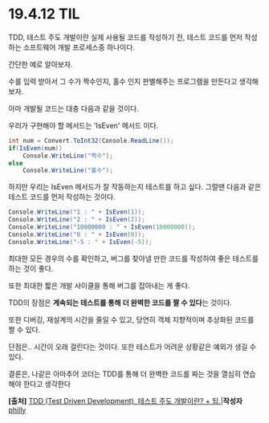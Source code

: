 # 19.4.12 TIL

TDD, 테스트 주도 개발이란 실제 사용될 코드를 작성하기 전, 테스트 코드를 먼저 작성하는 소프트웨어 개발 프로세스중 하나이다.



간단한 예로 알아보자.

수를 입력 받아서 그 수가 짝수인지, 홀수 인지 판별해주는 프로그램을 만든다고 생각해보자.



아마 개발될 코드는 대충 다음과 같을 것이다. 

우리가 구현해야 할 메서드는 'IsEven' 메서드 이다.

```c#
int num = Convert.ToInt32(Console.ReadLine());
if(IsEven(num))
    Console.WriteLine("짝수");
else
    Console.WriteLine("홀수");
```



하지만 우리는 IsEven 메서드가 잘 작동하는지 테스트를 하고 싶다. 그럴땐 다음과 같은 테스트 코드를 먼저 작성하는 것이다.



```c#
Console.WriteLine("1 : " + IsEven(1));
Console.WriteLine("2 : " + IsEven(2));
Console.WriteLine("10000000 : " + IsEven(10000000));
Console.WriteLine("0 : " + IsEven(0));
Console.WriteLine("-5 : " + IsEven(-5));
```



최대한 모든 경우의 수를 확인하고, 버그를 찾아낼 만한 코드를 작성하여 좋은 테스트를 하는 것이 좋다.

또한 최대한 짧은 개발 사이클을 통해 버그를 잡아내는 게 좋다.



TDD의 장점은 **계속되는 테스트를 통해 더 완벽한 코드를 짤 수 있다**는 것이다.

또한 디버깅, 재설계의 시간을 줄일 수 있고, 당연히 객체 지향적이며 추상화된 코드를 짤 수 있다.



단점은.. 시간이 오래 걸린다는 것이다. 또한 테스트가 어려운 상황같은 예외가 생길 수 있다.



결론은, 나같은 아마추어 코더는 TDD를 통해 더 완벽한 코드를 짜는 것을 열심히 연습해야 한다고 생각한다





**[출처]** [TDD (Test Driven Development), 테스트 주도 개발이란? + 팁.](http://blog.naver.com/phillyai/220733687071)|**작성자** [philly](http://blog.naver.com/phillyai)
